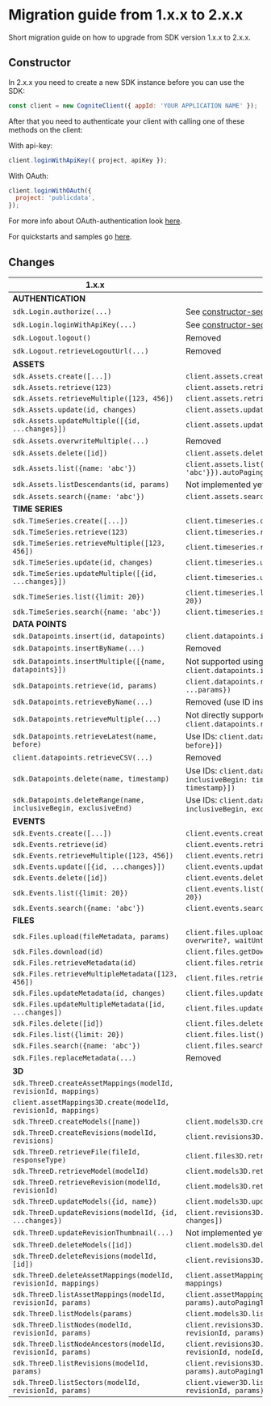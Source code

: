 # Migration guide from 1.x.x to 2.x.x
Short migration guide on how to upgrade from SDK version 1.x.x to 2.x.x.

## Constructor
In 2.x.x you need to create a new SDK instance before you can use the SDK:
```js
const client = new CogniteClient({ appId: 'YOUR APPLICATION NAME' });
```

After that you need to authenticate your client with calling one of these methods on the client:

With api-key:
```js
client.loginWithApiKey({ project, apiKey });
```

With OAuth:
```js
client.loginWithOAuth({
  project: 'publicdata',
});
```
For more info about OAuth-authentication look [here](./authentication.md).

For quickstarts and samples go [here](../samples/).

## Changes

| 1.x.x                                                            | 2.x.x                                                                                             |
| ---------------------------------------------------------------- | ------------------------------------------------------------------------------------------------- |
| **AUTHENTICATION**                                               |
| `sdk.Login.authorize(...)`                                       | See [constructor-section](#constructor)                                                           |
| `sdk.Login.loginWithApiKey(...)`                                 | See [constructor-section](#constructor)                                                           |
| `sdk.Logout.logout()`                                            | Removed                                                                                           |
| `sdk.Logout.retrieveLogoutUrl(...)`                              | Removed                                                                                           |
| **ASSETS**                                                       |
| `sdk.Assets.create([...])`                                       | `client.assets.create([...])`                                                                     |
| `sdk.Assets.retrieve(123)`                                       | `client.assets.retrieve([{id: 123}])`                                                             |
| `sdk.Assets.retrieveMultiple([123, 456])`                        | `client.assets.retrieve([{id: 123}, {id: 456}])`                                                  |
| `sdk.Assets.update(id, changes)`                                 | `client.assets.update([{id, update: changes}])`                                                   |
| `sdk.Assets.updateMultiple([{id, ...changes}])`                  | `client.assets.update([{id, update: changes}])`                                                   |
| `sdk.Assets.overwriteMultiple(...)`                              | Removed                                                                                           |
| `sdk.Assets.delete([id])`                                        | `client.assets.delete([{id: 123}])`                                                               |
| `sdk.Assets.list({name: 'abc'})`                                 | `client.assets.list({filter: {name: 'abc'}}).autoPagingToArray({limit: 1000})`                    |
| `sdk.Assets.listDescendants(id, params)`                         | Not implemented yet. Follow issue [here](https://github.com/cognitedata/cognitesdk-js/issues/129) |
| `sdk.Assets.search({name: 'abc'})`                               | `client.assets.search([{search: {name: 'abc'}])`                                                  |
| **TIME SERIES**                                                  |
| `sdk.TimeSeries.create([...])`                                   | `client.timeseries.create([...])`                                                                 |
| `sdk.TimeSeries.retrieve(123)`                                   | `client.timeseries.retrieve([{id: 123}])`                                                         |
| `sdk.TimeSeries.retrieveMultiple([123, 456])`                    | `client.timeseries.retrieve([{id: 123}, {id: 456}])`                                              |
| `sdk.TimeSeries.update(id, changes)`                             | `client.timeseries.update([{id, update: changes}])`                                               |
| `sdk.TimeSeries.updateMultiple([{id, ...changes}])`              | `client.timeseries.update([{id, update: changes}])`                                               |
| `sdk.TimeSeries.list({limit: 20})`                               | `client.timeseries.list().autoPagingToArray({limit: 20})`                                         |
| `sdk.TimeSeries.search({name: 'abc'})`                           | `client.timeseries.search([{search: {name: 'abc'}])`                                              |
| **DATA POINTS**                                                  |
| `sdk.Datapoints.insert(id, datapoints)`                          | `client.datapoints.insert([{id, datapoints}])`                                                    |
| `sdk.Datapoints.insertByName(...)`                               | Removed                                                                                           |
| `sdk.Datapoints.insertMultiple([{name, datapoints}])`            | Not supported using name. Use IDs instead: `client.datapoints.insert([{id, datapoints}])`         |
| `sdk.Datapoints.retrieve(id, params)`                            | `client.datapoints.retrieve({items: [{id}], ...params})`                                          |
| `sdk.Datapoints.retrieveByName(...)`                             | Removed (use ID instead)                                                                          |
| `sdk.Datapoints.retrieveMultiple(...)`                           | Not directly supported. Use `client.datapoints.retrieve`                                          |
| `sdk.Datapoints.retrieveLatest(name, before)`                    | Use IDs: `client.datapoints.retrieveLatest([{id, before}])`                                       |
| `client.datapoints.retrieveCSV(...)`                             | Removed                                                                                           |
| `sdk.Datapoints.delete(name, timestamp)`                         | Use IDs: `client.datapoints.delete([{id, inclusiveBegin: timestamp, exclusiveEnd: timestamp}])`   |
| `sdk.Datapoints.deleteRange(name, inclusiveBegin, exclusiveEnd)` | Use IDs: `client.datapoints.delete([{id, inclusiveBegin, exclusiveEnd}])`                         |
| **EVENTS**                                                       |
| `sdk.Events.create([...])`                                       | `client.events.create([...])`                                                                     |
| `sdk.Events.retrieve(id)`                                        | `client.events.retrieve([{id}])`                                                                  |
| `sdk.Events.retrieveMultiple([123, 456])`                        | `client.events.retrieve([{id: 123}, {id: 456}])`                                                  |
| `sdk.Events.update([{id, ...changes}])`                          | `client.events.update([{id, update: changes}])`                                                   |
| `sdk.Events.delete([id])`                                        | `client.events.delete([{id}])`                                                                    |
| `sdk.Events.list({limit: 20})`                                   | `client.events.list().autoPagingToArray({limit: 20})`                                             |
| `sdk.Events.search({name: 'abc'})`                               | `client.events.search([{search: {name: 'abc'}}])`                                                 |
| **FILES**                                                        |
| `sdk.Files.upload(fileMetadata, params)`                         | `client.files.upload(fileMetadata, fileContent?, overwrite?, waitUntilAcknowledged?)`             |
| `sdk.Files.download(id)`                                         | `client.files.getDownloadUrls([{id}])`                                                            |
| `sdk.Files.retrieveMetadata(id)`                                 | `client.files.retrieve([{id}])`                                                                   |
| `sdk.Files.retrieveMultipleMetadata([123, 456])`                 | `client.files.retrieve([{id: 123}, {id: 456}])`                                                   |
| `sdk.Files.updateMetadata(id, changes)`                          | `client.files.update([{id, update: changes}])`                                                    |
| `sdk.Files.updateMultipleMetadata([id, ...changes])`             | `client.files.update([{id, update: changes}])`                                                    |
| `sdk.Files.delete([id])`                                         | `client.files.delete([{id}])`                                                                     |
| `sdk.Files.list({limit: 20})`                                    | `client.files.list().autoPagingToArray({limit: 20})`                                              |
| `sdk.Files.search({name: 'abc'})`                                | `client.files.search([{search: {name: 'abc'}}])`                                                  |
| `sdk.Files.replaceMetadata(...)`                                 | Removed                                                                                           |
| **3D**                                                           |
| `sdk.ThreeD.createAssetMappings(modelId, revisionId, mappings)`  |
| `client.assetMappings3D.create(modelId, revisionId, mappings)`   |
| `sdk.ThreeD.createModels([name])`                                | `client.models3D.create([{name}])`                                                                |
| `sdk.ThreeD.createRevisions(modelId, revisions)`                 | `client.revisions3D.create(modelId, revisions)`                                                   |
| `sdk.ThreeD.retrieveFile(fileId, responseType)`                  | `client.files3D.retrieve(fileId)`                                                                 |
| `sdk.ThreeD.retrieveModel(modelId)`                              | `client.models3D.retrieve(modelId)`                                                               |
| `sdk.ThreeD.retrieveRevision(modelId, revisionId)`               | `client.models3D.retrieve(modelId, revisionId)`                                                   |
| `sdk.ThreeD.updateModels({id, name})`                            | `client.models3D.update([{id, update: {name}])`                                                   |
| `sdk.ThreeD.updateRevisions(modelId, {id, ...changes})`          | `client.revisions3D.update(modelId, [{id, update: changes])`                                      |
| `sdk.ThreeD.updateRevisionThumbnail(...)`                        | Not implemented yet. Follow issue [here](https://github.com/cognitedata/cognitesdk-js/issues/173) |
| `sdk.ThreeD.deleteModels([id])`                                  | `client.models3D.delete([{id}])`                                                                  |
| `sdk.ThreeD.deleteRevisions(modelId, [id])`                      | `client.revisions3D.delete(modelId, [{id}])`                                                      |
| `sdk.ThreeD.deleteAssetMappings(modelId, revisionId, mappings)`  | `client.assetMappings3D.delete(modelId, revisionId, mappings)`                                    |
| `sdk.ThreeD.listAssetMappings(modelId, revisionId, params)`      | `client.assetMappings3D.list(modelId, revisionId, params).autoPagingToArray()`                    |
| `sdk.ThreeD.listModels(params)`                                  | `client.models3D.list(params).autoPagingToArray()`                                                |
| `sdk.ThreeD.listNodes(modelId, revisionId, params)`              | `client.revisions3D.list3DNodes(modelId, revisionId, params).autoPagingToArray()`                 |
| `sdk.ThreeD.listNodeAncestors(modelId, revisionId, params)`      | `client.revisions3D.list3DNodeAncestors(modelId, revisionId, nodeId, params).autoPagingToArray()` |
| `sdk.ThreeD.listRevisions(modelId, params)`                      | `client.revisions3D.list(modelId, params).autoPagingToArray()`                                    |
| `sdk.ThreeD.listSectors(modelId, revisionId, params)`            | `client.viewer3D.listRevealSectors3D(modelId, revisionId, params).autoPagingToArray()`            |
